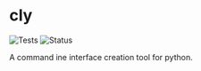# cly

![Tests](https://github.com/jalajdev/cly/workflows/Tests/badge.svg)
![Status](https://img.shields.io/badge/Status-WIP-red)

A command ine interface creation tool for python.

